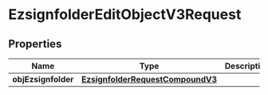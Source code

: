 

# EzsignfolderEditObjectV3Request

## Properties

Name | Type | Description | Notes
------------ | ------------- | ------------- | -------------
**objEzsignfolder** | [**EzsignfolderRequestCompoundV3**](EzsignfolderRequestCompoundV3.md) |  | 




